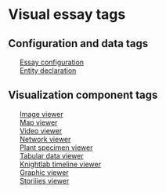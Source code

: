 <style>
    svg { width: 40px !important; }
    ul { list-style-type: none; }
</style>

# Visual essay tags

## Configuration and data tags

- [Essay configuration](ve-config)
- [Entity declaration](ve-entity)

## Visualization component tags

- <i class="fas fa-image"></i> [Image viewer](ve-image)
- <i class="fas fa-map-marker-alt"></i> [Map viewer](ve-map)
- <i class="fas fa-video"></i> [Video viewer](ve-video)
- <i class="fas fa-chart-network"></i> [Network viewer](ve-network)
- <i class="fas fa-seedling"></i> [Plant specimen viewer](ve-plant-specimen)
- <i class="fas fa-table"></i> [Tabular data viewer](ve-table)
- <i class="fas fa-history"></i> [Knightlab timeline viewer](ve-knightlab-timeline)
- <i class="fas fa-file-image"></i> [Graphic viewer](ve-graphic)
- <i class="fas fa-book"></i> [Storiiies viewer](ve-storiiies)

